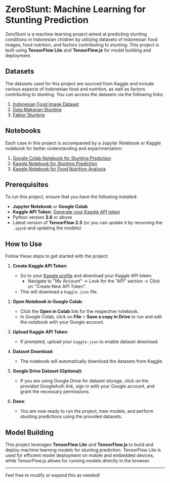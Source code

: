 # ZeroStunt: Machine Learning for Stunting Prediction

ZeroStunt is a machine learning project aimed at predicting stunting conditions in Indonesian children by utilizing datasets of Indonesian food images, food nutrition, and factors contributing to stunting. This project is built using **TensorFlow Lite** and **TensorFlow.js** for model building and deployment.

## Datasets

The datasets used for this project are sourced from Kaggle and include various aspects of Indonesian food and nutrition, as well as factors contributing to stunting. You can access the datasets via the following links:

1. [Indonesian Food Image Dataset](https://www.kaggle.com/datasets/robertusbagaskara/indonesian-food-image)
2. [Data Makanan Stunting](https://www.kaggle.com/datasets/nauvalalmas/data-makanan-stunting/data)
3. [Faktor Stunting](https://www.kaggle.com/datasets/harnelia/faktor-stunting)

## Notebooks

Each case in this project is accompanied by a Jupyter Notebook or Kaggle notebook for better understanding and experimentation:

1. [Google Colab Notebook for Stunting Prediction](https://colab.research.google.com/drive/1bUixYgK8wd7uBsUeYnyWjt4swATlwmVy?usp=sharing)
2. [Kaggle Notebook for Stunting Prediction](https://www.kaggle.com/code/muisnasrul/stunting-prediction)
3. [Kaggle Notebook for Food Nutrition Analysis](https://www.kaggle.com/code/nauvalalmas/food-nutrition-indonesian)

## Prerequisites

To run this project, ensure that you have the following installed:

- **Jupyter Notebook** or **Google Colab**
- **Kaggle API Token**: [Generate your Kaggle API token](https://www.kaggle.com/docs/api)
- Python version **3.6** or above
- Latest version of **TensorFlow 2.5** (or you can update it by rerunning the `.ipynb` and updating the models)

## How to Use

Follow these steps to get started with the project:

1. **Create Kaggle API Token**:
   - Go to your [Kaggle profile](https://www.kaggle.com/account) and download your Kaggle API token:
     - Navigate to "My Account" → Look for the "API" section → Click on "Create New API Token".
   - This will download a `kaggle.json` file.

2. **Open Notebook in Google Colab**:
   - Click the **Open in Colab** link for the respective notebook.
   - In Google Colab, click on **File** > **Save a copy in Drive** to run and edit the notebook with your Google account.

3. **Upload Kaggle API Token**:
   - If prompted, upload your `kaggle.json` to enable dataset download.

4. **Dataset Download**:
   - The notebook will automatically download the datasets from Kaggle.

5. **Google Drive Dataset (Optional)**:
   - If you are using Google Drive for dataset storage, click on the provided GoogleAuth link, sign in with your Google account, and grant the necessary permissions.

6. **Done**:
   - You are now ready to run the project, train models, and perform stunting predictions using the provided datasets.

## Model Building

This project leverages **TensorFlow Lite** and **TensorFlow.js** to build and deploy machine learning models for stunting prediction. TensorFlow Lite is used for efficient model deployment on mobile and embedded devices, while TensorFlow.js allows for running models directly in the browser.

---

Feel free to modify or expand this as needed!
